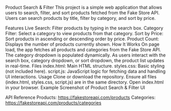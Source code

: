 Product Search & Filter
This project is a simple web application that allows users to search, filter, and sort products fetched from the Fake Store API. Users can search products by title, filter by category, and sort by price.

Features
Live Search: Filter products by typing in the search box.
Category Filter: Select a category to view products from that category.
Sort by Price: Sort products in ascending or descending order by price.
Product Count: Displays the number of products currently shown.
How It Works
On page load, the app fetches all products and categories from the Fake Store API.
The category dropdown is populated dynamically.
As users interact with the search box, category dropdown, or sort dropdown, the product list updates in real-time.
Files
index.html: Main HTML structure.
styles.css: Basic styling (not included here).
script.js: JavaScript logic for fetching data and handling UI interactions.
Usage
Clone or download the repository.
Ensure all files (index.html, styles.css, script.js) are in the same directory.
Open index.html in your browser.
Example
Screenshot of Product Search & Filter UI

API Reference
Products: https://fakestoreapi.com/products
Categories: https://fakestoreapi.com/products/categories